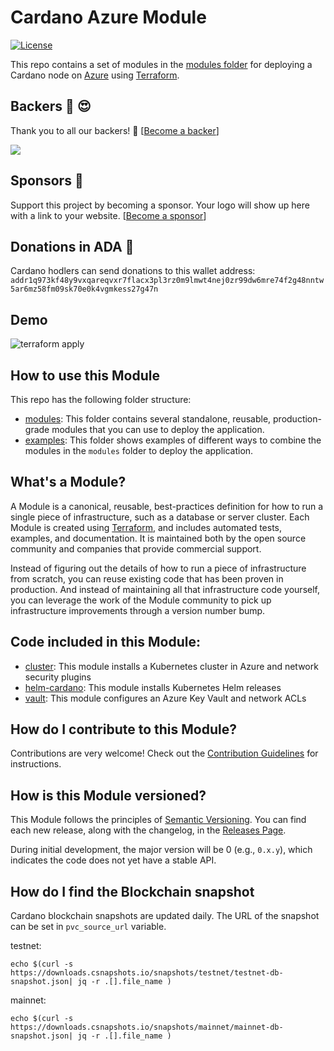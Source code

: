 # Cardano Azure Module

[![License](https://img.shields.io/badge/License-Apache%202.0-blue.svg)](https://opensource.org/licenses/Apache-2.0)

This repo contains a set of modules in the [modules folder](https://github.com/regel/terraform-azure-cardano/tree/main/modules) for deploying a Cardano node on [Azure](https://portal.azure.com/) using [Terraform](https://www.terraform.io/). 

## Backers :dart: :heart_eyes:

Thank you to all our backers! 🙏 [[Become a backer](https://opencollective.com/gh-regel#backer)]

<a href="https://opencollective.com/gh-regel#backers" target="_blank"><img src="https://opencollective.com/gh-regel/backers.svg?width=890"></a>

## Sponsors :whale:

Support this project by becoming a sponsor. Your logo will show up here with a
link to your website. [[Become a
sponsor](https://opencollective.com/gh-regel#sponsor)]

## Donations in ADA :gem:

Cardano hodlers can send donations to this wallet address: `addr1q973kf48y9vxqareqvxr7flacx3pl3rz0m9lmwt4nej0zr99dw6mre74f2g48nntw5ar6mz58fm09sk70e0k4vgmkess27g47n`

## Demo

![terraform apply](./recording/render1645136043643-min.gif)

## How to use this Module

This repo has the following folder structure:

* [modules](https://github.com/regel/terraform-azure-cardano/tree/main/modules): This folder contains several standalone, reusable, production-grade modules that you can use to deploy the application.
* [examples](https://github.com/regel/terraform-azure-cardano/tree/main/examples): This folder shows examples of different ways to combine the modules in the `modules` folder to deploy the application.

## What's a Module?

A Module is a canonical, reusable, best-practices definition for how to run a single piece of infrastructure, such 
as a database or server cluster. Each Module is created using [Terraform](https://www.terraform.io/), and
includes automated tests, examples, and documentation. It is maintained both by the open source community and 
companies that provide commercial support. 

Instead of figuring out the details of how to run a piece of infrastructure from scratch, you can reuse 
existing code that has been proven in production. And instead of maintaining all that infrastructure code yourself, 
you can leverage the work of the Module community to pick up infrastructure improvements through
a version number bump.
 
## Code included in this Module:

* [cluster](https://github.com/regel/terraform-azure-cardano/tree/main/modules/cluster): This module installs a Kubernetes cluster in Azure and network security plugins
* [helm-cardano](https://github.com/regel/terraform-azure-cardano/tree/main/modules/helm-cardano): This module installs Kubernetes Helm releases
* [vault](https://github.com/regel/terraform-azure-cardano/tree/main/modules/vault): This module configures an Azure Key Vault and network ACLs


## How do I contribute to this Module?

Contributions are very welcome! Check out the [Contribution Guidelines](./CONTRIBUTING.md) for instructions.


## How is this Module versioned?

This Module follows the principles of [Semantic Versioning](http://semver.org/). You can find each new release, 
along with the changelog, in the [Releases Page](../../releases). 

During initial development, the major version will be 0 (e.g., `0.x.y`), which indicates the code does not yet have a 
stable API. 

## How do I find the Blockchain snapshot

Cardano blockchain snapshots are updated daily. The URL of the snapshot can be set in `pvc_source_url` variable. 

testnet:

```
echo $(curl -s https://downloads.csnapshots.io/snapshots/testnet/testnet-db-snapshot.json| jq -r .[].file_name ) 
```

mainnet:

```
echo $(curl -s https://downloads.csnapshots.io/snapshots/mainnet/mainnet-db-snapshot.json| jq -r .[].file_name ) 
```


